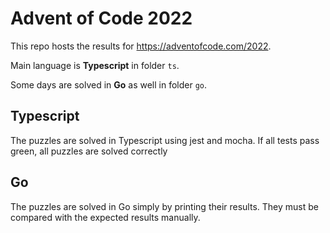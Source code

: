 # Advent of Code 2022

This repo hosts the results for https://adventofcode.com/2022.

Main language is **Typescript** in folder `ts`.

Some days are solved in **Go** as well in folder `go`.

## Typescript

The puzzles are solved in Typescript using jest and mocha. If all tests pass green, all puzzles
are solved correctly

## Go

The puzzles are solved in Go simply by printing their results. They must be compared with the
expected results manually.
